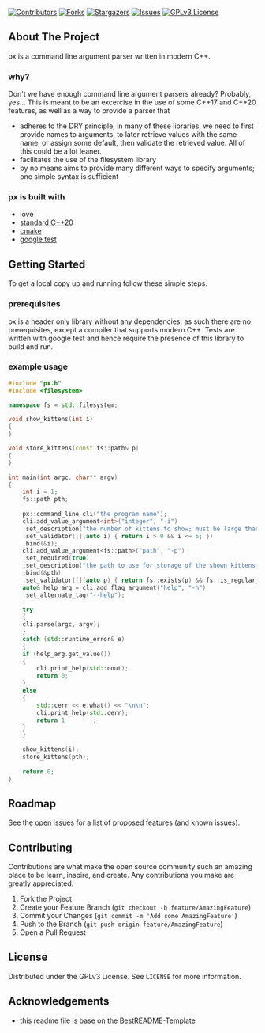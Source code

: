 <!-- PROJECT SHIELDS -->
<!--
*** I'm using markdown "reference style" links for readability.
*** Reference links are enclosed in brackets [ ] instead of parentheses ( ).
*** See the bottom of this document for the declaration of the reference variables
*** for contributors-url, forks-url, etc. This is an optional, concise syntax you may use.
*** https://www.markdownguide.org/basic-syntax/#reference-style-links
-->
[![Contributors][contributors-shield]][contributors-url]
[![Forks][forks-shield]][forks-url]
[![Stargazers][stars-shield]][stars-url]
[![Issues][issues-shield]][issues-url]
[![GPLv3 License][license-shield]][license-url]

<!-- ABOUT THE PROJECT -->
## About The Project

px is a command line argument parser written in modern C++.
### why?
Don't we have enough command line argument parsers already? Probably, yes...
This is meant to be an excercise in the use of some C++17 and C++20 features, as well as a way to provide a parser that
- adheres to the DRY principle; in many of these libraries, we need to first provide names to arguments, to later retrieve values with the same name, or assign some default, then validate the retrieved value. All of this could be a lot leaner.
- facilitates the use of the filesystem library
- by no means aims to provide many different ways to specify arguments; one simple syntax is sufficient

### px is built with

* love
* [standard C++20](https://isocpp.org)
* [cmake](https://cmake.org)
* [google test](https://github.com/google/googletest)

<!-- GETTING STARTED -->
## Getting Started

To get a local copy up and running follow these simple steps.

### prerequisites
px is a header only library without any dependencies; as such there are no prerequisites, except a compiler that supports modern C++.
Tests are written with google test and hence require the presence of this library to build and run.

<!-- USAGE EXAMPLES -->
### example usage
```c++
#include "px.h"
#include <filesystem>

namespace fs = std::filesystem;

void show_kittens(int i)
{
}

void store_kittens(const fs::path& p)
{
}

int main(int argc, char** argv)
{
    int i = 1;
    fs::path pth;
    
    px::command_line cli("the program name");
    cli.add_value_argument<int>("integer", "-i")
	.set_description("the number of kittens to show; must be large than 0 and 5 at most")
	.set_validator([](auto i) { return i > 0 && i <= 5; })
	.bind(&i);
    cli.add_value_argument<fs::path>("path", "-p")
	.set_required(true)
	.set_description("the path to use for storage of the shown kittens (must be an existing file)")
	.bind(&pth)
	.set_validator([](auto p) { return fs::exists(p) && fs::is_regular_file(p); });
    auto& help_arg = cli.add_flag_argument("help", "-h")
	.set_alternate_tag("--help");
    
    try
    {
	cli.parse(argc, argv);
    }
    catch (std::runtime_error& e)
    {
	if (help_arg.get_value())
	{
	    cli.print_help(std::cout);
	    return 0;
	}
	else
	{
	    std::cerr << e.what() << "\n\n";
	    cli.print_help(std::cerr);
	    return 1  	    ;        
	}
    }
    
    show_kittens(i);
    store_kittens(pth);
    
    return 0;
}
```

<!-- ROADMAP -->
## Roadmap

See the [open issues](https://github.com/sjrdc/px/issues) for a list of proposed features (and known issues).

<!-- CONTRIBUTING -->
## Contributing

Contributions are what make the open source community such an amazing place to be learn, inspire, and create. Any contributions you make are greatly appreciated.

1. Fork the Project
2. Create your Feature Branch (`git checkout -b feature/AmazingFeature`)
3. Commit your Changes (`git commit -m 'Add some AmazingFeature'`)
4. Push to the Branch (`git push origin feature/AmazingFeature`)
5. Open a Pull Request

<!-- LICENSE -->
## License

Distributed under the GPLv3 License. See `LICENSE` for more information.

<!-- ACKNOWLEDGEMENTS -->
## Acknowledgements

* this readme file is base on [the BestREADME-Template](https://github.com/othneildrew/Best-README-Template)


<!-- MARKDOWN LINKS & IMAGES -->
<!-- https://www.markdownguide.org/basic-syntax/#reference-style-links -->
[contributors-shield]: https://img.shields.io/github/contributors/sjrdc/px.svg?style=flat-square
[contributors-url]: https://github.com/sjrdc/px/graphs/contributors
[forks-shield]: https://img.shields.io/github/forks/sjrdc/px.svg?style=flat-square
[forks-url]: https://github.com/sjrdc/px/network/members
[stars-shield]: https://img.shields.io/github/stars/sjrdc/px.svg?style=flat-square
[stars-url]: https://github.com/sjrdc/px/stargazers
[issues-shield]: https://img.shields.io/github/issues/sjrdc/px.svg?style=flat-square
[issues-url]: https://github.com/sjrdc/px/issues
[license-shield]: https://img.shields.io/github/license/sjrdc/px.svg?style=flat-square
[license-url]: https://github.com/sjrdc/px/blob/main/LICENSE
